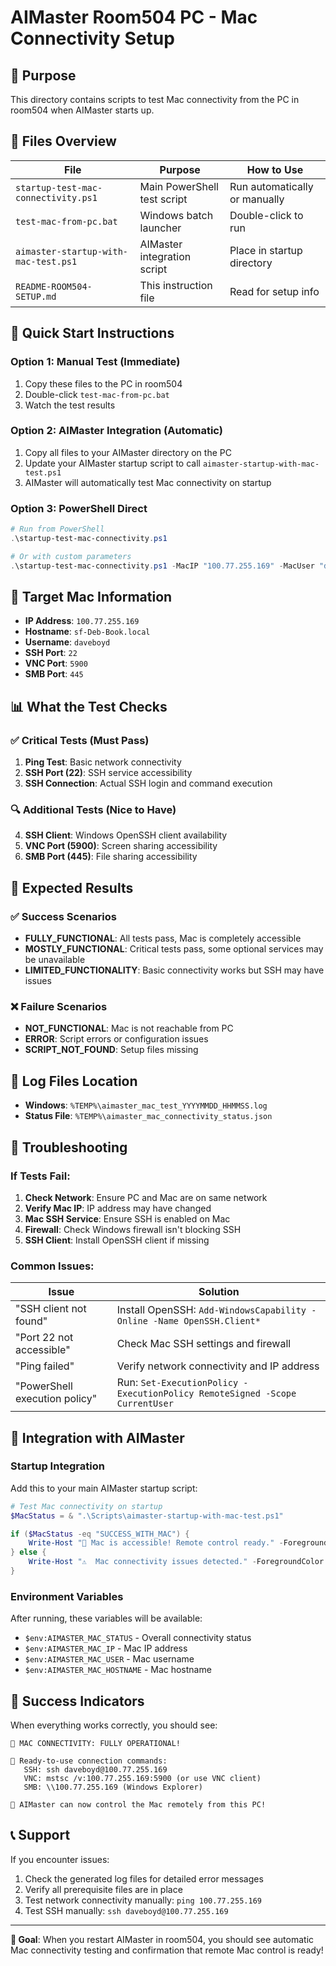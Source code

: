 # AIMaster Room504 PC - Mac Connectivity Setup

## 🎯 Purpose
This directory contains scripts to test Mac connectivity from the PC in room504 when AIMaster starts up.

## 📁 Files Overview

| File | Purpose | How to Use |
|------|---------|------------|
| `startup-test-mac-connectivity.ps1` | Main PowerShell test script | Run automatically or manually |
| `test-mac-from-pc.bat` | Windows batch launcher | Double-click to run |
| `aimaster-startup-with-mac-test.ps1` | AIMaster integration script | Place in startup directory |
| `README-ROOM504-SETUP.md` | This instruction file | Read for setup info |

## 🚀 Quick Start Instructions

### Option 1: Manual Test (Immediate)
1. Copy these files to the PC in room504
2. Double-click `test-mac-from-pc.bat`
3. Watch the test results

### Option 2: AIMaster Integration (Automatic)
1. Copy all files to your AIMaster directory on the PC
2. Update your AIMaster startup script to call `aimaster-startup-with-mac-test.ps1`
3. AIMaster will automatically test Mac connectivity on startup

### Option 3: PowerShell Direct
```powershell
# Run from PowerShell
.\startup-test-mac-connectivity.ps1

# Or with custom parameters
.\startup-test-mac-connectivity.ps1 -MacIP "100.77.255.169" -MacUser "daveboyd"
```

## 🎯 Target Mac Information
- **IP Address**: `100.77.255.169`
- **Hostname**: `sf-Deb-Book.local`
- **Username**: `daveboyd`
- **SSH Port**: `22`
- **VNC Port**: `5900`
- **SMB Port**: `445`

## 📊 What the Test Checks

### ✅ Critical Tests (Must Pass)
1. **Ping Test**: Basic network connectivity
2. **SSH Port (22)**: SSH service accessibility
3. **SSH Connection**: Actual SSH login and command execution

### 🔍 Additional Tests (Nice to Have)
4. **SSH Client**: Windows OpenSSH client availability
5. **VNC Port (5900)**: Screen sharing accessibility
6. **SMB Port (445)**: File sharing accessibility

## 🎯 Expected Results

### ✅ Success Scenarios
- **FULLY_FUNCTIONAL**: All tests pass, Mac is completely accessible
- **MOSTLY_FUNCTIONAL**: Critical tests pass, some optional services may be unavailable
- **LIMITED_FUNCTIONALITY**: Basic connectivity works but SSH may have issues

### ❌ Failure Scenarios
- **NOT_FUNCTIONAL**: Mac is not reachable from PC
- **ERROR**: Script errors or configuration issues
- **SCRIPT_NOT_FOUND**: Setup files missing

## 📄 Log Files Location
- **Windows**: `%TEMP%\aimaster_mac_test_YYYYMMDD_HHMMSS.log`
- **Status File**: `%TEMP%\aimaster_mac_connectivity_status.json`

## 🔧 Troubleshooting

### If Tests Fail:
1. **Check Network**: Ensure PC and Mac are on same network
2. **Verify Mac IP**: IP address may have changed
3. **Mac SSH Service**: Ensure SSH is enabled on Mac
4. **Firewall**: Check Windows firewall isn't blocking SSH
5. **SSH Client**: Install OpenSSH client if missing

### Common Issues:
| Issue | Solution |
|-------|----------|
| "SSH client not found" | Install OpenSSH: `Add-WindowsCapability -Online -Name OpenSSH.Client*` |
| "Port 22 not accessible" | Check Mac SSH settings and firewall |
| "Ping failed" | Verify network connectivity and IP address |
| "PowerShell execution policy" | Run: `Set-ExecutionPolicy -ExecutionPolicy RemoteSigned -Scope CurrentUser` |

## 🚀 Integration with AIMaster

### Startup Integration
Add this to your main AIMaster startup script:
```powershell
# Test Mac connectivity on startup
$MacStatus = & ".\Scripts\aimaster-startup-with-mac-test.ps1"

if ($MacStatus -eq "SUCCESS_WITH_MAC") {
    Write-Host "🎉 Mac is accessible! Remote control ready." -ForegroundColor Green
} else {
    Write-Host "⚠️  Mac connectivity issues detected." -ForegroundColor Yellow
}
```

### Environment Variables
After running, these variables will be available:
- `$env:AIMASTER_MAC_STATUS` - Overall connectivity status
- `$env:AIMASTER_MAC_IP` - Mac IP address
- `$env:AIMASTER_MAC_USER` - Mac username
- `$env:AIMASTER_MAC_HOSTNAME` - Mac hostname

## 🎯 Success Indicators

When everything works correctly, you should see:
```
🎉 MAC CONNECTIVITY: FULLY OPERATIONAL!

🔗 Ready-to-use connection commands:
   SSH: ssh daveboyd@100.77.255.169
   VNC: mstsc /v:100.77.255.169:5900 (or use VNC client)
   SMB: \\100.77.255.169 (Windows Explorer)

🚀 AIMaster can now control the Mac remotely from this PC!
```

## 📞 Support

If you encounter issues:
1. Check the generated log files for detailed error messages
2. Verify all prerequisite files are in place
3. Test network connectivity manually: `ping 100.77.255.169`
4. Test SSH manually: `ssh daveboyd@100.77.255.169`

---

**🎯 Goal**: When you restart AIMaster in room504, you should see automatic Mac connectivity testing and confirmation that remote Mac control is ready!
